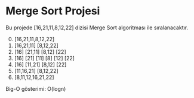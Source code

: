 # Merge Sort Projesi

Bu projede [16,21,11,8,12,22] dizisi Merge Sort algoritması ile sıralanacaktır.

0. [16,21,11,8,12,22]
1. [16,21,11] [8,12,22]
2. [16] [21,11] [8,12] [22]
3. [16] [21] [11] [8] [12] [22]
4. [16] [11,21] [8,12] [22]
5. [11,16,21] [8,12,22]
6. [8,11,12,16,21,22]

Big-O gösterimi: O(logn)

